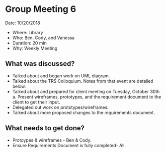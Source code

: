 # Group Meeting 6
Date: 10/20/2018

* Where: Library
* Who: Ben, Cody, and Vanessa
* Duration: 20 min
* Why: Weekly Meeting

## What was discussed?
* Talked about and began work on UML diagram. 
* Talked about the TRS Colloquium. Notes from that event are detailed below. 
* Talked about and prepared for client meeting on Tuesday, October 30th a. Present wireframes, prototypes, and the requirement document to the client to get their input. 
* Delegated out work on prototypes/wireframes. 
* Talked about more proposed changes to the requirements document. 
## What needs to get done?
* Protoypes & wireframes - Ben & Cody. 
* Ensure Requirements Document is fully completed- All. 
